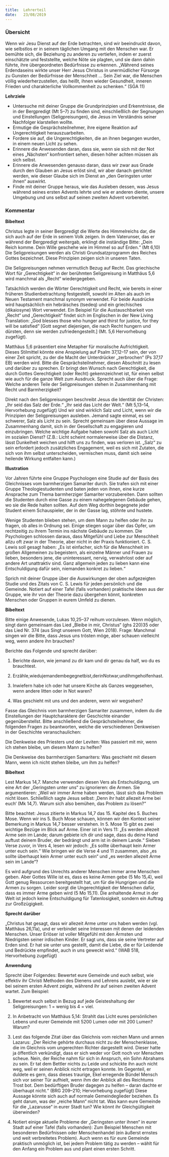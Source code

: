 ```yaml
---
title:  Lehrerteil
date:   23/08/2019
---
```


### Übersicht

Wenn wir Jesu Dienst auf der Erde betrachten, sind wir beeindruckt davon, wie selbstlos er in seinem täglichen Umgang mit den Menschen war. Er bemühte sich, die Beziehung zu anderen zu vertiefen, indem er zuerst einschätzte und feststellte, welche Nöte sie plagten, und sie dann dahin führte, ihre übergeordneten Bedürfnisse zu erkennen. „Während seines Erdendaseins wirkte unser Herr Jesus Christus in unermüdlicher Fürsorge zu Gunsten der Bedürfnisse der Menschheit ... Sein Ziel war, die Menschen völlig wiederherzustellen, das heißt, ihnen wieder Gesundheit, inneren Frieden und charakterliche Vollkommenheit zu schenken.“ (SGA 11)

**Lehrziele**

* Untersuche mit deiner Gruppe die Grundprinzipien und Erkenntnisse, die in der Bergpredigt (Mt 5–7) zu finden sind, einschließlich der Segnungen und Einstellungen (Seligpreisungen), die Jesus im Verständnis seiner Nachfolger klarstellen wollte.
* Ermutige die Gesprächsteilnehmer, ihre eigene Reaktion auf Ungerechtigkeit herauszuarbeiten.
* Fordere sie auf, die Ungerechtigkeiten, die an ihnen begangen wurden, in einem neuen Licht zu sehen.
* Erinnere die Anwesenden daran, dass sie, wenn sie sich mit der Not eines „Nächsten“ konfrontiert sehen, diesen höher achten müssen als sich selbst.
* Erinnere die Anwesenden genauso daran, dass wir zwar aus Gnade durch den Glauben an Jesus erlöst sind, wir aber danach gerichtet werden, wie dieser Glaube sich im Dienst an „den Geringsten unter ihnen“ auswirkt.
* Finde mit deiner Gruppe heraus, wie das Ausleben dessen, was Jesus während seines ersten Advents lehrte und wie er anderen diente, unsere Umgebung und uns selbst auf seinen zweiten Advent vorbereitet.

### Kommentar

**Bibeltext**

Christus legte in seiner Bergpredigt die Werte des Himmelreichs dar, die sich auch auf der Erde in seinem Volk zeigen. In dem Vaterunser, das er während der Bergpredigt weitergab, erklingt die inständige Bitte: „Dein Reich komme. Dein Wille geschehe wie im Himmel so auf Erden.“ (Mt 6,10) Die Seligpreisungen werden als Christi Grundsatzprogramm des Reiches Gottes bezeichnet. Diese Prinzipien zeigen sich in unseren Taten.

Die Seligpreisungen nehmen vermutlich Bezug auf Recht. Das griechische Wort für „Gerechtigkeit“ in der berühmten Seligpreisung in Matthäus 5,6 wird manchmal als „Recht“ wiedergegeben.

Tatsächlich werden die Wörter Gerechtigkeit und Recht, wie bereits in einer früheren Studienbetrachtung festgestellt, sowohl im Alten als auch im Neuen Testament manchmal synonym verwendet. Für beide Ausdrücke wird hauptsächlich ein hebräisches (tsedeq) und ein griechisches (dikaiosyne) Wort verwendet. Ein Beispiel für die Austauschbarkeit von „Recht“ und „Gerechtigkeit“ findet sich im Englischen in der New Living Translation: „God blesses those who hunger and thirst for justice, for they will be satisfied” [Gott segnet diejenigen, die nach Recht hungern und dürsten, denn sie werden zufriedengestellt.] (Mt. 5,6 Hervorhebung zugefügt).

Matthäus 5,6 präsentiert eine Metapher für moralische Aufrichtigkeit. Dieses Stilmittel könnte eine Anspielung auf Psalm 37,12–17 sein, der von einer Zeit spricht, zu der die Macht der Unterdrücker „zerbrochen“ (Ps 37,17 EB) werden wird. Bitte die Gesprächsteilnehmer, diesen Abschnitt zu lesen und darüber zu sprechen. Er bringt den Wunsch nach Gerechtigkeit, die durch Gottes Gerechtigkeit (oder Recht) gekennzeichnet ist, für einen selbst wie auch für die ganze Welt zum Ausdruck. Sprecht auch über die Frage: Welche anderen Teile der Seligpreisungen stehen in Zusammenhang mit Recht und Barmherzigkeit?

Direkt nach den Seligpreisungen beschreibt Jesus die Identität der Christen: „Ihr seid das Salz der Erde.“ „Ihr seid das Licht der Welt.“ (Mt 5,13–14, Hervorhebung zugefügt) Und wir sind wirklich Salz und Licht, wenn wir die Prinzipien der Seligpreisungen ausleben. Jemand sagte einmal, es sei schwerer, Salz als Licht zu sein. Sprecht gemeinsam über diese Aussage im Zusammenhang damit, sich in der Gesellschaft zu engagieren und einzubringen. Welche wichtige Aufgabe haben sowohl Salz als auch Licht im sozialen Dienst? (Z.B.: Licht scheint normalerweise über die Distanz, lässt Dunkelheit weichen und hilft uns zu finden, was verloren ist. „Salz“ zu sein erfordert jedoch zusätzliches Engagement, weil es sich mit Zutaten, die sich von ihm selbst unterscheiden, vermischen muss, damit sich seine heilende Wirkung entfalten kann.)

**Illustration**

Vor Jahren führte eine Gruppe Psychologen eine Studie auf der Basis des Gleichnisses vom barmherzigen Samariter durch. Sie trafen sich mit einer Gruppe Theologiestudenten und baten jeden von ihnen, eine kurze Ansprache zum Thema barmherziger Samariter vorzubereiten. Dann sollten die Studenten durch eine Gasse zu einem nahegelegenen Gebäude gehen, wo sie die Rede halten sollten. Auf dem Weg dorthin begegnete jeder Student einem Schauspieler, der in der Gasse lag, stöhnte und hustete.

Wenige Studenten blieben stehen, um dem Mann zu helfen oder ihn zu fragen, ob alles in Ordnung sei. Einige stiegen sogar über das Opfer, um rechtzeitig zu ihrem Termin ins nächste Gebäude zu kommen. Die Psychologen schlossen daraus, dass Mitgefühl und Liebe zur Menschheit allzu oft zwar in der Theorie, aber nicht in der Praxis funktioniert. C. S. Lewis soll gesagt haben: „Es ist einfacher, sich für die Menschheit im großen Allgemeinen zu begeistern, als einzelne Männer und Frauen zu lieben, besonders jene, die uninteressant, nervig, verwahrlost oder auf andere Art unattraktiv sind. Ganz allgemein jeden zu lieben kann eine Entschuldigung dafür sein, niemanden konkret zu lieben.“

Sprich mit deiner Gruppe über die Auswirkungen der oben aufgezeigten Studie und des Zitats von C. S. Lewis für jeden persönlich und die Gemeinde. Notiert auf einer Tafel (falls vorhanden) praktische Ideen aus der Gruppe, wie ihr von der Theorie dazu übergehen könnt, konkreten Menschen oder Gruppen in eurem Umfeld zu dienen.

**Bibeltext**

Bitte einige Anwesende, Lukas 10,25–37 reihum vorzulesen. Wenn möglich, singt dann gemeinsam das Lied „Bleibe in mir, Christus“ (ghs 220)35 oder das Lied Nr. 374 (aus Singt unserem Gott, Wien 2018). Frage: Manchmal singen wir die Bitte, dass Jesus uns trösten möge, aber schauen vielleicht weg, wenn andere ihn brauchen?

Berichte das Folgende und sprecht darüber:

1. Berichte davon, wie jemand zu dir kam und dir genau da half, wo du es brauchtest.

2. Erzähle,wiedujemandembegegnetbist,derinNotwar,undihmgeholfenhast.

3. Inwiefern habe ich oder hat unsere Kirche als Ganzes weggesehen, wenn andere litten oder in Not waren?

4. Was geschieht mit uns und den anderen, wenn wir wegsehen?

Fasse das Gleichnis vom barmherzigen Samariter zusammen, indem du die Einstellungen der Hauptcharaktere der Geschichte einander gegenüberstellst. Bitte anschließend die Gesprächsteilnehmer, die folgenden Fragen zu beantworten, welche die verschiedenen Denkweisen in der Geschichte veranschaulichen:

Die Denkweise des Priesters und der Leviten: Was passiert mit mir, wenn ich stehen bleibe, um diesem Mann zu helfen?

Die Denkweise des barmherzigen Samariters: Was geschieht mit diesem Mann, wenn ich nicht stehen bleibe, um ihm zu helfen?

**Bibeltext**

Lest Markus 14,7. Manche verwenden diesen Vers als Entschuldigung, um eine Art der „Geringsten unter uns“ zu ignorieren: die Armen. Sie argumentieren: „Weil wir immer Arme haben werden, lässt sich das Problem nicht lösen. Schließlich sagte Jesus selbst: ‚Denn ihr habt allezeit Arme bei euch‘ (Mk 14,7). Warum sich also bemühen, das Problem zu lösen?“

Bitte beachtet: Jesus zitierte in Markus 14,7 das 15. Kapitel des 5. Buches Mose. Wenn wir ins 5. Buch Mose schauen, können wir den Kontext seiner Bemerkung in Markus 14,7 besser verstehen. In 5. Mose 15 gibt es zwei wichtige Bezüge im Blick auf Arme. Einer ist in Vers 11: „Es werden allezeit Arme sein im Lande; darum gebiete ich dir und sage, dass du deine Hand auftust deinem Bruder, der bedrängt und arm ist in deinem Lande.“ Sieben Verse zuvor, in Vers 4, lesen wir jedoch: „Es sollte überhaupt kein Armer unter euch sein.“ Wie bringen wir die Verse 4 und 11 zusammen, also „es sollte überhaupt kein Armer unter euch sein“ und „es werden allezeit Arme sein im Lande“?

Es wird aufgrund des Unrechts anderer Menschen immer arme Menschen geben. Aber Gottes Wille ist es, dass es keine Armen gebe (5 Mo 15,4), weil Gott genug Ressourcen bereitgestellt hat, um für die Hungrigen und die Armen zu sorgen. Leider sorgt die Ungerechtigkeit der Menschen dafür, dass es immer Arme geben wird (5 Mo 15,11). Die anhaltende Armut in der Welt ist jedoch keine Entschuldigung für Tatenlosigkeit, sondern ein Auftrag zur Großzügigkeit.

**Sprecht darüber**

„Christus hat gesagt, dass wir allezeit Arme unter uns haben werden (vgl. Matthäus 26,11a), und er verbindet seine Interessen mit denen der leidenden Menschen. Unser Erlöser ist voller Mitgefühl mit den Ärmsten und Niedrigsten seiner irdischen Kinder. Er sagt uns, dass sie seine Vertreter auf Erden sind. Er hat sie unter uns gestellt, damit die Liebe, die er für Leidende und Bedrückte empfindet, auch in uns geweckt wird.“ (WAB 518, Hervorhebung zugefügt)

**Anwendung**

Sprecht über Folgendes: Bewertet eure Gemeinde und euch selbst, wie effektiv ihr Christi Methoden des Dienens und Lehrens auslebt, wie er sie bei seinem ersten Advent zeigte, während ihr auf seinen zweiten Advent wartet. Zum Beispiel:

1. Bewertet euch selbst in Bezug auf jede Geisteshaltung der Seligpreisungen: 1 = wenig bis 4 = viel.

2. In Anbetracht von Matthäus 5,14: Strahlt das Licht eures persönlichen Lebens und eurer Gemeinde mit 5200 Lumen oder mit 200 Lumen? Warum?

3. Lest das folgende Zitat über das Gleichnis vom reichen Mann und armen Lazarus: „Der Reiche gehörte durchaus nicht zu der Menschenklasse, die im Gleichnis vom ungerechten Richter dargestellt wird. Dieser hatte ja öffentlich verkündigt, dass er sich weder vor Gott noch vor Menschen scheue. Nein, der Reiche nahm für sich in Anspruch, ein Sohn Abrahams zu sein. Er tat dem Bettler nichts zu Leide und schickte ihn auch nicht weg, weil er seinen Anblick nicht ertragen konnte. Im Gegenteil, er duldete es gern, dass dieses traurige, Ekel erregende Bündel Mensch sich vor seiner Tür aufhielt, wenn ihm der Anblick all des Reichtums Trost bot. Dem bedürftigen Bruder dagegen zu helfen – daran dachte er überhaupt nicht.“ (BRG 209–210; Hervorhebung zugefügt) Diese Aussage könnte sich auch auf normale Gemeindeglieder beziehen. Es geht darum, was der „reiche Mann“ nicht tat. Was kann eure Gemeinde für die „Lazarusse“ in eurer Stadt tun? Wie könnt ihr Gleichgültigkeit überwinden?

4. Notiert einige aktuelle Probleme der „Geringsten unter ihnen“ in eurer Stadt auf einer Tafel (falls vorhanden): Zum Beispiel Menschen mit besonderen Bedürfnissen oder Menschenhandel (ein äußerst ernstes und weit verbreitetes Problem). Auch wenn es für eure Gemeinde praktisch unmöglich ist, bei jedem Problem tätig zu werden – wählt für den Anfang ein Problem aus und plant einen ersten Schritt.